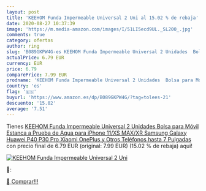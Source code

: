 ```yaml
---
layout: post
title: 'KEEHOM Funda Impermeable Universal 2 Uni al 15.02 % de rebaja'
date: 2020-08-27 10:37:39
image: 'https://m.media-amazon.com/images/I/51LI5ecd9UL._SL200_.jpg'
comments: true
category: ofertas
author: ring
slug: 'B089GKPW4G-es KEEHOM Funda Impermeable Universal 2 Unidades  Bolsa para Móvil Estanca a Prueba de Agua para iPhone 11/XS MAX/XR Samsung Galaxy Huawei P40 P30 Pro Xiaomi OnePlus y Otros Teléfonos hasta 7 Pulgadas'
actualPrice: 6.79 EUR
currency: EUR
price: 6.79
comparePrice: 7.99 EUR
prodname: 'KEEHOM Funda Impermeable Universal 2 Unidades  Bolsa para Móvil Estanca a Prueba de Agua para iPhone 11/XS MAX/XR Samsung Galaxy Huawei P40 P30 Pro Xiaomi OnePlus y Otros Teléfonos hasta 7 Pulgadas'
country: 'es'
flag: '🇪🇸'
buyurl: 'https://www.amazon.es/dp/B089GKPW4G/?tag=tolees-21'
descuento: '15.02'
average: '7.51'
---
```


Tienes [KEEHOM Funda Impermeable Universal 2 Unidades  Bolsa para Móvil Estanca a Prueba de Agua para iPhone 11/XS MAX/XR Samsung Galaxy Huawei P40 P30 Pro Xiaomi OnePlus y Otros Teléfonos hasta 7 Pulgadas](https://www.amazon.es/dp/B089GKPW4G/?tag=tolees-21) con precio final de  6.79 EUR (original: 7.99 EUR) (15.02 %  de rebaja) aqui!

[![KEEHOM Funda Impermeable Universal 2 Uni](https://m.media-amazon.com/images/I/51LI5ecd9UL._SL200_.jpg)](https://www.amazon.es/dp/B089GKPW4G/?tag=tolees-21)

🔎:


[🛒 Comprar!!!](https://www.amazon.es/dp/B089GKPW4G/?tag=tolees-21)
